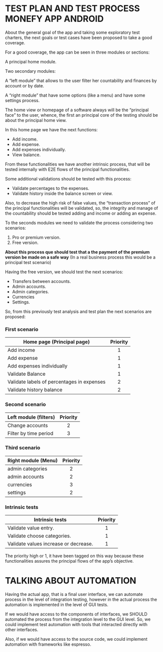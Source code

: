 # TEST PLAN AND TEST PROCESS MONEFY APP ANDROID

About the general goal of the app and taking some exploratory test charters, the next goals or test cases have been proposed to take a good coverage.

For a good coverage, the app can be seen in three modules or sections:

A principal home module.

Two secondary modules:

A “left module” that allows to the user filter her countability and finances by account or by date.

A “right module” that have some options (like a menu) and have some settings process.

The home view or homepage of a software always will be the “principal face” to the user, whence, the first an principal core of the testing should be about the principal home view.

In this home page we have the next functions:

-	Add income.
-	Add expense.
-	Add expenses individually.
- View balance.

From these functionalities we have another intrinsic process, that will be tested internally with E2E flows of the principal functionalities.

Some additional validations should be tested with this process:

- Validate percentages to the expenses.
- Validate history inside the balance screen or view.

Also, to decrease the high risk of false values, the “transaction process” of the principal functionalities will be validated, so, the integrity and manage of the countability should be tested adding and income or adding an expense. 

To the seconds modules we need to validate the process considering two scenarios:

1. Pro or premium version.
2. Free version.

**About this process que should test that a the payment of the premium version be made on a safe way** (In a real business process this would be a principal test scenario)

Having the free version, we should test the next scenarios:

- Transfers between accounts.
- Admin accounts.
- Admin categories.
- Currencies
- Settings.

So, from this previously test analysis and test plan the next scenarios are proposed:

### **First scenario**


| Home page (Principal page)                 | Priority |
|--------------------------------------------|:--------:|
| Add income                                 | 1        |
| Add expense                                | 1        |
| Add expenses individually                  | 1        |
| Validate Balance                           | 1        |
| Validate labels of percentages in expenses | 2        |
| Validate history balance                   | 2        |


### **Second scenario**


| Left module (filters) | Priority |
|-----------------------|:--------:|
| Change accounts       | 2        |
| Filter by time period | 3        |

### **Third scenario**

| Right module (Menu) | Priority |
|---------------------|:--------:|
| admin categories    | 2        |
| admin accounts      | 2        |
| currencies          | 3        |
| settings            | 2        |

### **Intrinsic tests**

| Intrinsic tests                       | Priority |
|---------------------------------------|:--------:|
| Validate value entry.                 | 1        |
| Validate choose categories.           | 1        |
| Validate values increase or decrease. | 1        |

The priority high or 1, it have been tagged on this way because these functionalities assures the principal flows of the app’s objective.

# TALKING ABOUT AUTOMATION

Having the actual app, that is a final user interface, we can automate process in the level of integration testing, however in the actual process the automation is implemented in the level of GUI tests.

If we would have access to the components of interfaces, we SHOULD automated the process from the integration level to the GUI level. So, we could implement test automation with tools that interacted directly with other interfaces. 

Also, if we would have access to the source code, we could implement automation with frameworks like espresso.
